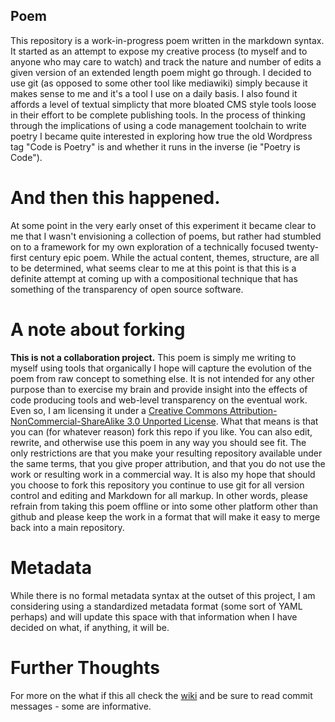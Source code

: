 ## Poem 
This repository is a work-in-progress poem written in the markdown syntax. It started as an attempt to expose my creative process (to myself and to anyone who may care to watch) and track the nature and number of edits a given version of an extended length poem might go through. I decided to use git (as opposed to some other tool like mediawiki) simply because it makes sense to me and it's a tool I use on a daily basis. I also found it affords a level of textual simplicty that more bloated CMS style tools loose in their effort to be complete publishing tools. In the process of thinking through the implications of using a code management toolchain to write poetry I became quite interested in exploring how true the old Wordpress tag "Code is Poetry" is and whether it runs in the inverse (ie "Poetry is Code").

# And then this happened.
At some point in the very early onset of this experiment it became clear to me that I wasn't envisioning a collection of poems, but rather had stumbled on to a framework for my own exploration of a technically focused twenty-first century epic poem. While the actual content, themes, structure, are all to be determined, what seems clear to me at this point is that this is a definite attempt at coming up with a compositional technique that has something of the transparency of open source software. 

# A note about forking
**This is not a collaboration project.** This poem is simply me writing to myself using tools that organically I hope will capture the evolution of the poem from raw concept to something else. It is not intended for any other purpose than to exercise my brain and provide insight into the effects of code producing tools and web-level transparency on the eventual work. Even so, I am licensing it under a [Creative Commons Attribution-NonCommercial-ShareAlike 3.0 Unported License](http://creativecommons.org/licenses/by-nc-sa/3.0/deed.en_US). What that means is that you can (for whatever reason) fork this repo if you like. You can also edit, rewrite, and otherwise use this poem in any way you should see fit. The only restrictions are that you make your resulting repository available under the same terms, that you give proper attribution, and that you do not use the work or resulting work in a commercial way. It is also my hope that should you choose to fork this repository you continue to use git for all version control and editing and Markdown for all markup. In other words, please refrain from taking this poem offline or into some other platform other than github and please keep the work in a format that will make it easy to merge back into a main repository.

# Metadata
While there is no formal metadata syntax at the outset of this project, I am considering using a standardized metadata format (some sort of YAML perhaps) and will update this space with that information when I have decided on what, if anything, it will be.

# Further Thoughts
For more on the what if this all check the [wiki](http://github.com/mturro/poem/wiki) and be sure to read commit messages - some are informative.
